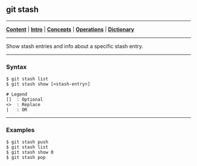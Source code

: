 ## git stash
________________________________________________________________________________
[**Content**](../../README.md) |
[**Intro**](../../01-Introduction/introduction.md) |
[**Concepts**](../../02-Concepts/concepts.md) |
[**Operations**](../../03-Operations/operations.md) |
[**Dictionary**](../../04-Appendix/dictionary.md)
________________________________________________________________________________

Show stash entries and info about a specific stash entry.

-------------------------------------------------------------------------------
### Syntax
```
$ git stash list               
$ git stash show [<stash-entry>]

# Legend
[]  : Optional
<>  : Replace
|   : OR
```

-------------------------------------------------------------------------------
### Examples
```shell
$ git stash push
$ git stash list
$ git stash show 0
$ git stash pop
```



